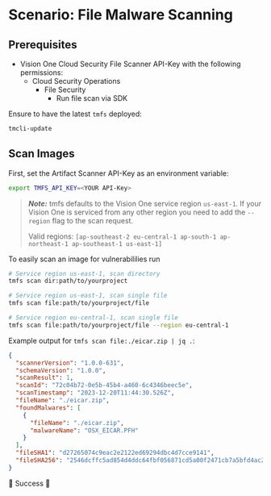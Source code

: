 # Scenario: File Malware Scanning

## Prerequisites

- Vision One Cloud Security File Scanner API-Key with the following permissions:
  - Cloud Security Operations
    - File Security
      - Run file scan via SDK

Ensure to have the latest `tmfs` deployed:

```sh
tmcli-update
```

## Scan Images

First, set the Artifact Scanner API-Key as an environment variable:

```sh
export TMFS_API_KEY=<YOUR API-Key>
```

> ***Note:*** tmfs defaults to the Vision One service region `us-east-1`. If your Vision One is serviced from any other region you need to add the `--region` flag to the scan request.
> 
> Valid regions: `[ap-southeast-2 eu-central-1 ap-south-1 ap-northeast-1 ap-southeast-1 us-east-1]`

To easily scan an image for vulnerabililies run

```sh
# Service region us-east-1, scan directory
tmfs scan dir:path/to/yourproject

# Service region us-east-1, scan single file
tmfs scan file:path/to/yourproject/file

# Service region eu-central-1, scan single file
tmfs scan file:path/to/yourproject/file --region eu-central-1
```

Example output for `tmfs scan file:./eicar.zip | jq .`:

```json
{
  "scannerVersion": "1.0.0-631",
  "schemaVersion": "1.0.0",
  "scanResult": 1,
  "scanId": "72c04b72-0e5b-45b4-a460-6c4346beec5e",
  "scanTimestamp": "2023-12-20T11:44:30.526Z",
  "fileName": "./eicar.zip",
  "foundMalwares": [
    {
      "fileName": "./eicar.zip",
      "malwareName": "OSX_EICAR.PFH"
    }
  ],
  "fileSHA1": "d27265074c9eac2e2122ed69294dbc4d7cce9141",
  "fileSHA256": "2546dcffc5ad854d4ddc64fbf056871cd5a00f2471cb7a5bfd4ac23b6e9eedad"
}
```

🎉 Success 🎉
